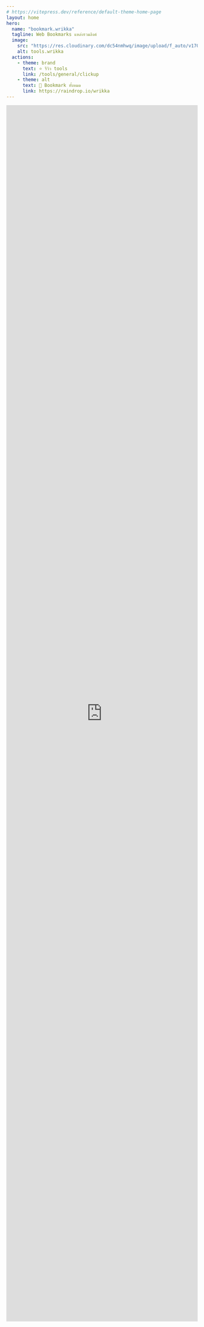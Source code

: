 ```yaml
---
# https://vitepress.dev/reference/default-theme-home-page
layout: home
hero:
  name: "bookmark.wrikka"
  tagline: Web Bookmarks แหล่งรวมลิงค์
  image:
    src: "https://res.cloudinary.com/dc54nmhwq/image/upload/f_auto/v1704583958/wrikka-obsidian/uuqchwgcxorcx0eqe7qp.webp"
    alt: tools.wrikka
  actions:
    - theme: brand
      text: ⭐ รีวิว tools
      link: /tools/general/clickup
    - theme: alt
      text: 🔖 Bookmark ทั้งหมด
      link: https://raindrop.io/wrikka
---
```


<iframe style="border: 0; width: 100%; height: 80dvh;" allowfullscreen frameborder="0" src="https://raindrop.io/wrikka/embed/me/no-header=true&theme=auto"></iframe>
